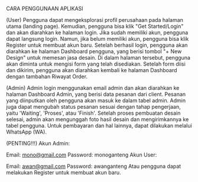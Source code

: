 CARA PENGGUNAAN APLIKASI

(User)
Pengguna dapat mengeksplorasi profil perusahaan pada halaman utama (landing page).
Kemudian, pengguna bisa klik "Get Started/Login" dan akan diarahkan ke halaman login.
Jika sudah memiliki akun, pengguna dapat langsung login.
Namun, jika belum memiliki akun, pengguna bisa klik Register untuk membuat akun baru.
Setelah berhasil login, pengguna akan diarahkan ke halaman Dashboard pengguna, yang berisi tombol "+ New Design" untuk memesan jasa desain.
Di dalam halaman tersebut, pengguna akan diminta untuk mengisi form yang telah disediakan.
Setelah form diisi dan dikirim, pengguna akan diarahkan kembali ke halaman Dashboard dengan tambahan Riwayat Order.

(Admin)
Admin login menggunakan email admin dan akan diarahkan ke halaman Dashboard Admin, yang berisi data pesanan dari client.
Pesanan yang diinputkan oleh pengguna akan masuk ke dalam tabel admin.
Admin juga dapat mengubah status pesanan sesuai dengan tahap pengerjaan, yaitu 'Waiting', 'Proses', atau 'Finish'.
Setelah proses pembuatan desain selesai, admin akan mengunggah foto hasil desain dan mengirimkannya ke tabel pengguna.
Untuk pembayaran dan hal lainnya, dapat dilakukan melalui WhatsApp (WA).

(PENTING!!!)
Akun Admin:

Email: mono@gmail.com
Password: monoganteng
Akun User:

Email: awan@gmail.com
Password: awanganteng
Atau pengguna dapat melakukan Register untuk membuat akun baru.
